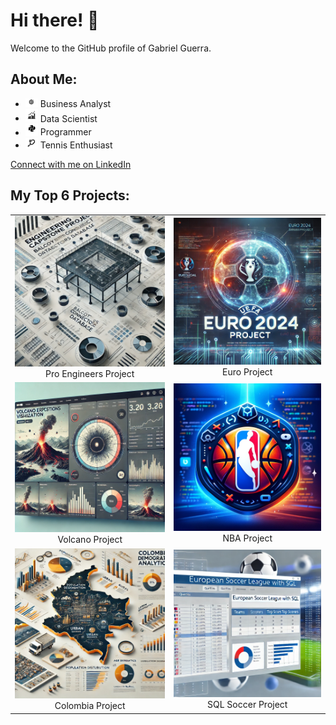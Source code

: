 # Hi there! 👋

Welcome to the GitHub profile of Gabriel Guerra.

## About Me:
- <img src="https://github.com/GabrielDarioGuerra/GabrielDarioGuerra/blob/main/business.png" width="20" /> Business Analyst
- <img src="https://github.com/GabrielDarioGuerra/GabrielDarioGuerra/blob/main/data.png" width="20" /> Data Scientist
- <img src="https://github.com/GabrielDarioGuerra/GabrielDarioGuerra/blob/main/python.png" width="20" /> Programmer
- <img src="https://github.com/GabrielDarioGuerra/GabrielDarioGuerra/blob/main/tennis.png" width="20" /> Tennis Enthusiast

[Connect with me on LinkedIn](https://www.linkedin.com/in/gabrieldarioguerra/)

## My Top 6 Projects:

<table>
  <tr>
    <td align="center">
      <a href="https://github.com/GabrielDarioGuerra/Data-Science-Portfolio/tree/master/Data%20Engineering" target="_blank">
        <img src="https://github.com/GabrielDarioGuerra/GabrielDarioGuerra/blob/main/proengineers.webp" width="300" />
      </a>
      <br />
      Pro Engineers Project
    </td>
    <td align="center">
      <a href="https://github.com/GabrielDarioGuerra/Data-Science-Portfolio/tree/master/Euro%20Soccer" target="_blank">
        <img src="https://github.com/GabrielDarioGuerra/GabrielDarioGuerra/blob/main/euro.webp" width="300" />
      </a>
      <br />
      Euro Project
    </td>
  </tr>
  <tr>
    <td align="center">
      <a href="https://github.com/GabrielDarioGuerra/Data-Science-Portfolio/tree/master/Volcanoes%20Streamlit" target="_blank">
        <img src="https://github.com/GabrielDarioGuerra/GabrielDarioGuerra/blob/main/volcano.webp" width="300" />
      </a>
      <br />
      Volcano Project
    </td>
    <td align="center">
      <a href="https://github.com/GabrielDarioGuerra/Data-Science-Portfolio/tree/master/NBA%20Interactive%20Map" target="_blank">
        <img src="https://github.com/GabrielDarioGuerra/GabrielDarioGuerra/blob/main/NBA%20icon.webp" width="300" />
      </a>
      <br />
      NBA Project
    </td>
  </tr>
  <tr>
    <td align="center">
      <a href="https://github.com/GabrielDarioGuerra/Data-Science-Portfolio/tree/master/Colombia%20Data%20Analytics" target="_blank">
        <img src="https://github.com/GabrielDarioGuerra/GabrielDarioGuerra/blob/main/colombia.webp" width="300" />
      </a>
      <br />
      Colombia Project
    </td>
    <td align="center">
      <a href="https://github.com/GabrielDarioGuerra/Data-Science-Portfolio/tree/master/SQL%20European%20Soccer%20League" target="_blank">
        <img src="https://github.com/GabrielDarioGuerra/GabrielDarioGuerra/blob/main/sqlfootball.webp" width="300" />
      </a>
      <br />
      SQL Soccer Project
    </td>
  </tr>
</table>
